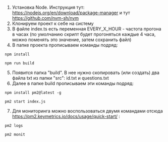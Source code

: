 1. Установка Node. Инструкция тут: https://nodejs.org/en/download/package-manager и тут https://github.com/nvm-sh/nvm  
2. Клонируем проект к себе на систему
3. В файле index.ts есть переменная EVERY_X_HOUR -  частота прогона в часах (по умолчанию скрипт будет прогоняться каждые 4 часа, можно поменять это значение, затем сохранить файл)
4. В папке проекта прописываем команды подряд:  
```
npm install
```  
```
npm run build
```
5. Появится папка "build". В нее нужно скопировать (или создать) два файла txt из папки "src": id.txt  и questions.txt
6. Далее в папке build прописываем эти команды подряд:  
```
npm install pm2@latest -g
```  
```
pm2 start index.js
```
7. Для мониторинга можно воспользоваться двумя командами отсюда https://pm2.keymetrics.io/docs/usage/quick-start/ :
```
pm2 logs
```
```
pm2 monit
```

